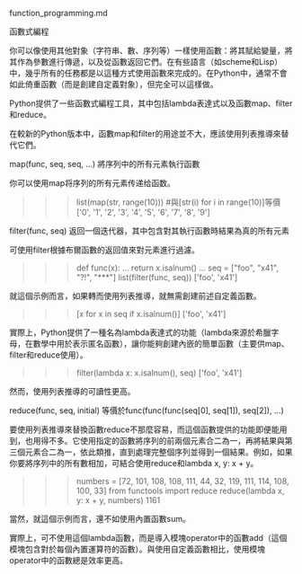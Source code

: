 function_programming.md

函數式編程

你可以像使用其他對象（字符串、數、序列等）一樣使用函數：將其賦給變量，將其作為參數進行傳遞，以及從函數返回它們。在有些語言（如scheme和Lisp）中，幾乎所有的任務都是以這種方式使用函數來完成的。在Python中，通常不會如此倚重函數（而是創建自定義對象），但完全可以這樣做。

Python提供了一些函數式編程工具，其中包括lambda表達式以及函數map、filter和reduce。

在較新的Python版本中，函數map和filter的用途並不大，應該使用列表推導來替代它們。

map(func, seq, seq, …)        將序列中的所有元素執行函數

你可以使用map将序列的所有元素传递给函数。

>>>list(map(str, range(10)))  #與[str(i) for i in range(10)]等價
['0', '1', '2', '3', '4', '5', '6', '7', '8', '9']

filter(func, seq)        返回一個迭代器，其中包含對其執行函數時結果為真的所有元素

可使用filter根據布爾函數的返回值來對元素進行過濾。

>>>def func(x):
...    return x.isalnum()
...
>>>seq = ["foo", "x41", "?!", "***"]
>>>list(filter(func, seq))
['foo', 'x41']

就這個示例而言，如果轉而使用列表推導，就無需創建前述自定義函數。

>>>[x for x in seq if x.isalnum()]
['foo', 'x41']

實際上，Python提供了一種名為lambda表達式的功能（lambda來源於希臘字母，在數學中用於表示匿名函數），讓你能夠創建內嵌的簡單函數（主要供map、filter和reduce使用）。

>>>filter(lambda x: x.isalnum(), seq)
['foo', 'x41']

然而，使用列表推導的可讀性更高。

reduce(func, seq, initial)        等價於func(func(func(seq[0], seq[1]), seq[2]), …)

要使用列表推導來替換函數reduce不那麼容易，而這個函數提供的功能即便能用到，也用得不多。它使用指定的函數將序列的前兩個元素合二為一，再將結果與第三個元素合二為一，依此類推，直到處理完整個序列並得到一個結果。例如，如果你要將序列中的所有數相加，可結合使用reduce和lambda x, y: x + y。

>>>numbers = [72, 101, 108, 108, 111, 44, 32, 119, 111, 114, 108, 100, 33]
>>>from functools import reduce
>>>reduce(lambda x, y: x + y, numbers)
1161

當然，就這個示例而言，還不如使用內置函數sum。

實際上，可不使用這個lambda函數，而是導入模塊operator中的函數add（這個模塊包含對於每個內置運算符的函數）。與使用自定義函數相比，使用模塊operator中的函數總是效率更高。